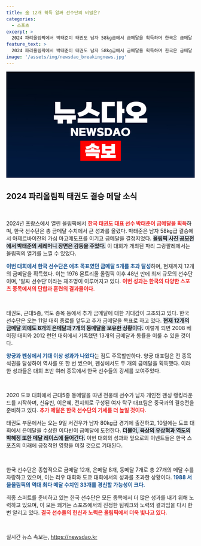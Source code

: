 ```yaml
---
title: 金 12개 획득 알짜 선수단의 비밀은?
categories:
  - 스포츠
excerpt: >
  2024 파리올림픽에서 박태준이 태권도 남자 58kg급에서 금메달을 획득하며 한국은 금메달 12개를 달성! 역대 최다 메달 경신을 위한 마지막 스퍼트가 이어지고 있다. 금빛 희망이 더욱 밝아지는 순간!
feature_text: >
  2024 파리올림픽에서 박태준이 태권도 남자 58kg급에서 금메달을 획득하며 한국은 금메달 12개를 달성! 역대 최다 메달 경신을 위한 마지막 스퍼트가 이어지고 있다. 금빛 희망이 더욱 밝아지는 순간!
image: '/assets/img/newsdao_breakingnews.jpg'
---
```


<p><img src="/assets/img/newsdao_breakingnews.jpg" alt="flaretime 속보" /></p>

<h2 data-ke-size="size26">2024 파리올림픽 태권도 결승 메달 소식</h2>

<p data-ke-size="size16">&nbsp;</p>

<p>2024년 프랑스에서 열린 올림픽에서 <b><span style="color: #ee2323;">한국 태권도 대표 선수 박태준이 금메달을 획득</span></b>하며, 한국 선수단은 총 금메달 수치에서 큰 성과를 올렸다. 박태준은 남자 58kg급 결승에서 아제르바이잔의 가심 마고메도프를 이기고 금메달을 결정지었다. <b><span style="background-color: #21538527;">올림픽 사진 공모전에서 박태준의 세레머니 장면은 감동을 주었다.</span></b> 이 대회가 개최된 파리 그랑팔레에서는 올림픽의 열기를 느낄 수 있었다.</p>

<p><b><span style="color: #1a5490;">이번 대회에서 한국 선수단은 애초 목표였던 금메달 5개를 초과 달성</span></b>하며, 현재까지 12개의 금메달을 획득했다. 이는 1976 몬트리올 올림픽 이후 48년 만에 최저 규모의 선수단이며, '알짜 선수단'이라는 재조명이 이루어지고 있다. <b><span style="color: #ee2323;">이번 성과는 한국의 다양한 스포츠 종목에서의 단합과 훈련의 결과물이다.</span></b> </p>

<p data-ke-size="size16">&nbsp;</p>

<p>태권도, 근대5종, 역도 종목 등에서 추가 금메달에 대한 기대감이 고조되고 있다. 한국 선수단은 오는 11일 대회 종료를 앞두고 추가 금메달을 목표로 하고 있다. <b><span style="background-color: #21538527;">현재 12개의 금메달 외에도 8개의 은메달과 7개의 동메달을 보유한 상황이다.</span></b> 이렇게 되면 2008 베이징 대회와 2012 런던 대회에서 기록했던 13개의 금메달과 동률을 이룰 수 있을 것이다. </p>

<p><b><span style="color: #1a5490;">양궁과 펜싱에서 기대 이상 성과가 나왔다</span></b>는 점도 주목할만하다. 양궁 대표팀은 전 종목 석권을 달성하여 역사를 또 한 번 썼으며, 펜싱에서도 두 개의 금메달을 획득했다. 이러한 성과들은 대회 초반 여러 종목에서 한국 선수들의 강세를 보여주었다.</p>

<p data-ke-size="size16">&nbsp;</p>

<p>2020 도쿄 대회에서 근대5종 동메달을 따낸 전웅태 선수가 남자 개인전 펜싱 랭킹라운드를 시작하며, 신유빈, 이은혜, 전지희로 구성된 여자 탁구 대표팀은 중국과의 결승전을 준비하고 있다. <b><span style="color: #ee2323;">추가 메달은 한국 선수단의 기세를 더 높일 것이다.</span></b></p>

<p>태권도 부문에서는 오는 9일 서건우가 남자 80kg급 경기에 출전하고, 10일에는 도쿄 대회에서 은메달을 수상한 이다빈이 금메달에 도전한다. <b><span style="background-color: #21538527;">더불어, 육상의 우상혁과 역도의 박혜정 또한 메달 레이스에 들어간다.</span></b> 이번 대회의 성과와 앞으로의 이벤트들은 한국 스포츠의 미래에 긍정적인 영향을 미칠 것으로 기대된다. </p>

<p data-ke-size="size16">&nbsp;</p>

<p>한국 선수단은 종합적으로 금메달 12개, 은메달 8개, 동메달 7개로 총 27개의 메달 수를 자랑하고 있으며, 이는 리우 대회와 도쿄 대회에서의 성과를 초과한 상황이다. <b><span style="color: #1a5490;">1988 서울올림픽의 역대 최다 메달 수치인 33개를 경신할 가능성이 크다.</span></b> </p>

<p>최종 스퍼트를 준비하고 있는 한국 선수단은 모든 종목에서 더 많은 성과를 내기 위해 노력하고 있으며, 이 모든 쾌거는 스포츠에서의 진정한 팀워크와 노력의 결과임을 다시 한 번 알리고 있다. <b><span style="color: #ee2323;">결국 선수들의 헌신과 노력은 올림픽에서 더욱 빛나고 있다.</span></b> </p>

<p data-ke-size="size16">&nbsp;</p>
실시간 뉴스 속보는, <a href="https://newsdao.kr" rel="dofollow">https://newsdao.kr</a>


